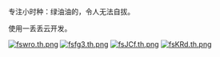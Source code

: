 专注小时种：绿油油的，令人无法自拔。

使用一丢丢云开发。

[![fswro.th.png](https://cdn.img.wenhairu.com/images/2020/07/14/fswro.th.png)](https://img.wenhairu.com/image/fswro) [![fsfg3.th.png](https://cdn.img.wenhairu.com/images/2020/07/14/fsfg3.th.png)](https://img.wenhairu.com/image/fsfg3) [![fsJCf.th.png](https://cdn.img.wenhairu.com/images/2020/07/14/fsJCf.th.png)](https://img.wenhairu.com/image/fsJCf) [![fsKRd.th.png](https://cdn.img.wenhairu.com/images/2020/07/14/fsKRd.th.png)](https://img.wenhairu.com/image/fsKRd)

